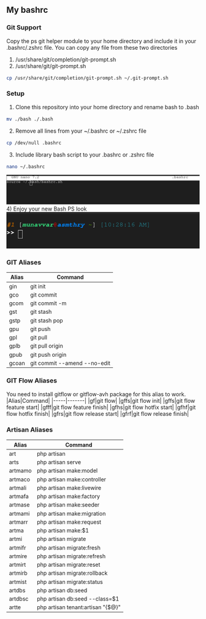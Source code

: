 ## My bashrc

### Git Support
Copy the ps git helper module to your home directory and include it in your .bashrc/.zshrc file. You can copy any file from these two directories
1) /usr/share/git/completion/git-prompt.sh
2) /usr/share/git/git-prompt.sh
```bash
cp /usr/share/git/completion/git-prompt.sh ~/.git-prompt.sh
```

### Setup
1) Clone this repository into your home directory and rename bash to .bash
```bash
mv ./bash ./.bash
```
2) Remove all lines from your ~/.bashrc or ~/.zshrc file
```bash
cp /dev/null .bashrc
```
3) Include library bash script to your .bashrc or .zshrc file
```bash
nano ~/.bashrc
```
![Bashrc File](./images/bashrc.png)
4) Enjoy your new Bash PS look
![Bash](./images/bash.png)

### GIT Aliases
|Alias|Command|
|-----|-------|
|gin|git init|
|gco|git commit|
|gcom|git commit -m|
|gst|git stash|
|gstp|git stash pop|
|gpu|git push|
|gpl|git pull|
|gplb|git pull origin|
|gpub|git push origin|
|gcoan|git commit --amend --no-edit|
### GIT Flow Aliases
You need to install gitflow or gitflow-avh package for this alias to work.
|Alias|Command|
|-----|-------|
|gf|git flow|
|gffs|git flow init|
|gffs|git flow feature start|
|gfff|git flow feature finish|
|gfhs|git flow hotfix start|
|gfhf|git flow hotfix finish|
|gfrs|git flow release start|
|gfrf|git flow release finish|


### Artisan Aliases
|Alias|Command|
|-----|-------|
|art|php artisan|
|arts|php artisan serve|
|artmamo|php artisan make:model|
|artmaco|php artisan make:controller|
|artmali|php artisan make:livewire|
|artmafa|php artisan make:factory|
|artmase|php artisan make:seeder|
|artmami|php artisan make:migration|
|artmarr|php artisan make:request|
|artma|php artisan make:$1|
|artmi|php artisan migrate|
|artmifr|php artisan migrate:fresh|
|artmire|php artisan migrate:refresh|
|artmirt|php artisan migrate:reset|
|artmirb|php artisan migrate:rollback|
|artmist|php artisan migrate:status|
|artdbs|php artisan db:seed|
|artdbsc|php artisan db:seed --class=$1|
|artte|php artisan tenant:artisan "{$@}"|
